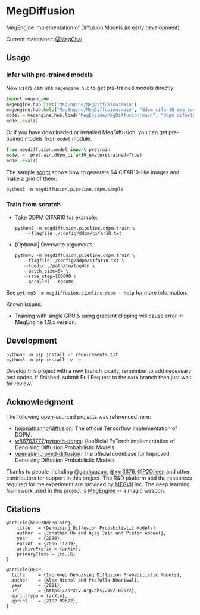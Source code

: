 # MegDiffusion

MegEngine implementation of Diffusion Models (in early development).

Current maintainer: [@MegChai](https://github.com/MegChai)

## Usage
### Infer with pre-trained models

Now users can use `megengine.hub` to get pre-trained models directly:

```python
import megengine
megengine.hub.list("MegEngine/MegDiffusion:main")
megengine.hub.help("MegEngine/MegDiffusion:main", "ddpm_cifar10_ema_converted")
model = megengine.hub.load("MegEngine/MegDiffusion:main", "ddpm_cifar10_ema_converted", pretrained=True)
model.eval()
```

Or if you have downloaded or installed MegDiffusion, you can get pre-trained models from `model` module.

```python
from megdiffusion.model import pretrain
model =  pretrain.ddpm_cifar10_ema(pretrained=True)
model.eval()
```

The sample [script](megdiffusion/pipeline/ddpm/sample.py) shows how to generate 64 CIFAR10-like images and make a grid of them:

```shell
python3 -m megdiffusion.pipeline.ddpm.sample
```

### Train from scratch

- Take DDPM CIFAR10 for example:

  ```shell
  python3 -m megdiffusion.pipeline.ddpm.train \
      --flagfile ./config/ddpm/cifar10.txt
  ```

- [Optional] Overwrite arguments:

   ```shell
   python3 -m megdiffusion.pipeline.ddpm.train \
      --flagfile ./config/ddpm/cifar10.txt \
      --logdir ./path/to/logdir \
      --batch_size=64 \
      --save_step=100000 \
      --parallel --resume
   ```

See `python3 -m megdiffusion.pipeline.ddpm --help` for more information.

Known issues:
- Training with single GPU & using gradient clipping will cause error in MegEngine 1.9.x version.

## Development

```shell
python3 -m pip install -r requirements.txt
python3 -m pip install -v -e .
```

Develop this project with a new branch locally, remember to add necessary test codes.
If finished, submit Pull Request to the `main` branch then just wait for review.

## Acknowledgment

The following open-sourced projects was referenced here:

- [hojonathanho](https://github.com/hojonathanho)/[diffusion](https://github.com/hojonathanho/diffusion): The official Tensorflow implementation of DDPM.
- [w86763777](https://github.com/w86763777)/[pytorch-ddpm](https://github.com/w86763777/pytorch-ddpm): Unofficial PyTorch implementation of Denoising Diffusion Probabilistic Models.
- [openai](https://github.com/openai)/[improved-diffusion](https://github.com/openai/improved-diffusion): The official codebase for Improved Denoising Diffusion Probabilistic Models.

Thanks to people including [@gaohuazuo](https://github.com/gaohuazuo), [@xxr3376](https://github.com/xxr3376), [@P2Oileen](https://github.com/P2Oileen) and other contributors for support in this project. The R&D platform and the resources required for the experiment are provided by [MEGVII](https://megvii.com/) Inc. The deep learning framework used in this project is [MegEngine](https://github.com/MegEngine/MegEngine) -- a magic weapon.

## Citations

```
@article{ho2020denoising,
    title   = {Denoising Diffusion Probabilistic Models},
    author  = {Jonathan Ho and Ajay Jain and Pieter Abbeel},
    year    = {2020},
    eprint  = {2006.11239},
    archivePrefix = {arXiv},
    primaryClass = {cs.LG}
}
```

```
@article{DBLP,
  title     = {Improved Denoising Diffusion Probabilistic Models},
  author    = {Alex Nichol and Prafulla Dhariwal},
  year      = {2021},
  url       = {https://arxiv.org/abs/2102.09672},
  eprinttype = {arXiv},
  eprint    = {2102.09672},
}
```